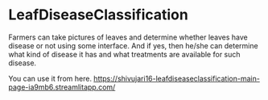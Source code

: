 # LeafDiseaseClassification

Farmers can take pictures of leaves and determine whether leaves have disease or not using some interface. And if yes, then he/she can determine what kind of disease it has and what treatments are available for such disease.

You can use it from here.
https://shivujari16-leafdiseaseclassification-main-page-ia9mb6.streamlitapp.com/
